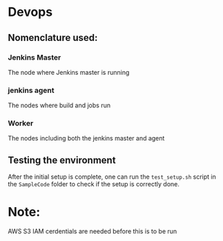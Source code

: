 # Devops

## Nomenclature used:

### Jenkins Master

The node where Jenkins master is running 

### jenkins agent 

The nodes where build and jobs run

### Worker

The nodes including both the jenkins master and agent


## Testing the environment 

After the initial setup is complete, one can run the `test_setup.sh` script in the `SampleCode` folder to check if the setup is correctly done.

# Note:
AWS S3 IAM cerdentials are needed before this is to be run 
